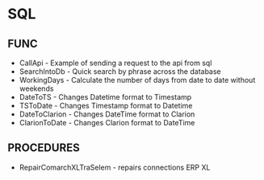
# SQL
## FUNC
- CallApi - Example of sending a request to the api from sql
- SearchIntoDb - Quick search by phrase across the database
- WorkingDays - Calculate the number of days from date to date without weekends
- DateToTS - Changes Datetime format to Timestamp
- TSToDate - Changes Timestamp format to Datetime
- DateToClarion - Changes DateTime format to Clarion
- ClarionToDate - Changes Clarion format to DateTime 
 
## PROCEDURES
- RepairComarchXLTraSelem - repairs connections ERP XL 
